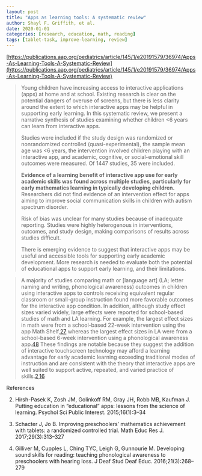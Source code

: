 ```yaml
---
layout: post
title: "Apps as learning tools: A systematic review"
author: Shayl F. Griffith, et al.
date: 2020-01-01
categories: [research, education, math, reading]
tags: [tablet-task, improve-learning, review]
---
```


[https://publications.aap.org/pediatrics/article/145/1/e20191579/36974/Apps-As-Learning-Tools-A-Systematic-Review](https://publications.aap.org/pediatrics/article/145/1/e20191579/36974/Apps-As-Learning-Tools-A-Systematic-Review)

> Young children have increasing access to interactive applications (apps) at home and at school. Existing research is clear on the potential dangers of overuse of screens, but there is less clarity around the extent to which interactive apps may be helpful in supporting early learning. In this systematic review, we present a narrative synthesis of studies examining whether children <6 years can learn from interactive apps.
>
> Studies were included if the study design was randomized or nonrandomized controlled (quasi-experimental), the sample mean age was <6 years, the intervention involved children playing with an interactive app, and academic, cognitive, or social-emotional skill outcomes were measured. Of 1447 studies, 35 were included.
>
> **Evidence of a learning benefit of interactive app use for early academic skills was found across multiple studies, particularly for early mathematics learning in typically developing children.** Researchers did not find evidence of an intervention effect for apps aiming to improve social communication skills in children with autism spectrum disorder.
>
> Risk of bias was unclear for many studies because of inadequate reporting. Studies were highly heterogenous in interventions, outcomes, and study design, making comparisons of results across studies difficult.
>
> There is emerging evidence to suggest that interactive apps may be useful and accessible tools for supporting early academic development. More research is needed to evaluate both the potential of educational apps to support early learning, and their limitations.

> A majority of studies comparing math or [language art] (LA; letter naming and writing, phonological awareness) outcomes in children using interactive apps to controls receiving equivalent regular classroom or small-group instruction found more favorable outcomes for the interactive app condition. In addition, although study effect sizes varied widely, large effects were reported for school-based studies of math and LA learning. For example, the largest effect sizes in math were from a school-based 22-week intervention using the app Math Shelf,[27](javascript:;) whereas the largest effect sizes in LA were from a school-based 6-week intervention using a phonological awareness app.[48](javascript:;) These findings are notable because they suggest the addition of interactive touchscreen technology may afford a learning advantage for early academic learning exceeding traditional modes of instruction and are consistent with the theory that interactive apps are well suited to support active, repeated, and varied practice of skills.[2](javascript:;),[16](javascript:;) 

References

2. Hirsh-Pasek K, Zosh JM, Golinkoff RM, Gray JH, Robb MB, Kaufman J. Putting education in “educational” apps: lessons from the science of learning. Psychol Sci Public Interest. 2015;16(1):3–34

27. Schacter J, Jo B. Improving preschoolers’ mathematics achievement with tablets: a randomized controlled trial. Math Educ Res J. 2017;29(3):313–327

48. Gilliver M, Cupples L, Ching TYC, Leigh G, Gunnourie M. Developing sound skills for reading: teaching phonological awareness to preschoolers with hearing loss. J Deaf Stud Deaf Educ. 2016;21(3):268–279



